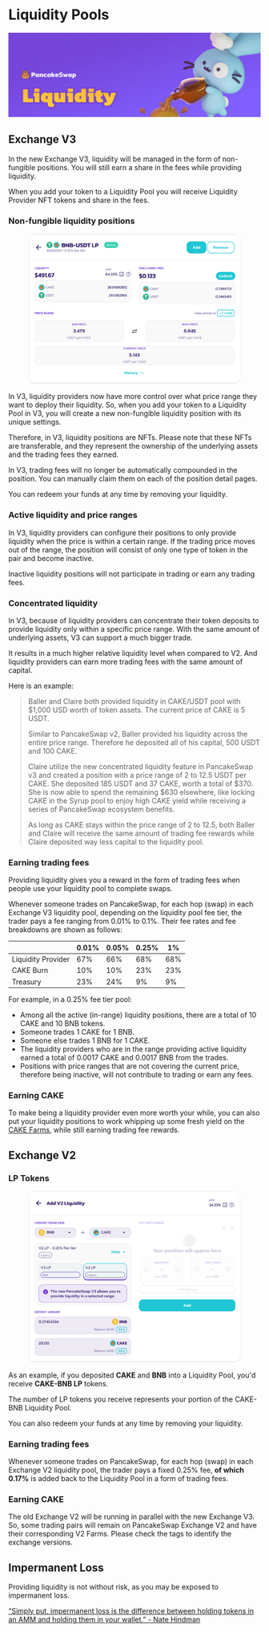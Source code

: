 # Liquidity Pools

![](../../.gitbook/assets/liquidity-header.png)

## Exchange V3 <a href="#03e94594-5a75-4687-b260-0dc69574b953" id="03e94594-5a75-4687-b260-0dc69574b953"></a>

In the new Exchange V3, liquidity will be managed in the form of non-fungible positions. You will still earn a share in the fees while providing liquidity.

When you add your token to a Liquidity Pool you will receive Liquidity Provider NFT tokens and share in the fees.

### **Non-fungible liquidity positions**

<figure><img src="../../.gitbook/assets/image (7) (1).png" alt=""><figcaption></figcaption></figure>

In V3, liquidity providers now have more control over what price range they want to deploy their liquidity. So, when you add your token to a Liquidity Pool in V3, you will create a new non-fungible liquidity position with its unique settings.

Therefore, in V3, liquidity positions are NFTs. Please note that these NFTs are transferable, and they represent the ownership of the underlying assets and the trading fees they earned.

In V3, trading fees will no longer be automatically compounded in the position. You can manually claim them on each of the position detail pages.

You can redeem your funds at any time by removing your liquidity.

### **Active liquidity and price ranges**

In V3, liquidity providers can configure their positions to only provide liquidity when the price is within a certain range. If the trading price moves out of the range, the position will consist of only one type of token in the pair and become inactive.

Inactive liquidity positions will not participate in trading or earn any trading fees.

### **Concentrated liquidity**

In V3, because of liquidity providers can concentrate their token deposits to provide liquidity only within a specific price range. With the same amount of underlying assets, V3 can support a much bigger trade.

It results in a much higher relative liquidity level when compared to V2. And liquidity providers can earn more trading fees with the same amount of capital.

Here is an example:

> Baller and Claire both provided liquidity in CAKE/USDT pool with $1,000 USD worth of token assets. The current price of CAKE is 5 USDT.
>
> Similar to PancakeSwap v2, Baller provided his liquidity across the entire price range. Therefore he deposited all of his capital, 500 USDT and 100 CAKE.
>
> Claire utilize the new concentrated liquidity feature in PancakeSwap v3 and created a position with a price range of 2 to 12.5 USDT per CAKE. She deposited 185 USDT and 37 CAKE, worth a total of $370. She is now able to spend the remaining $630 elsewhere, like locking CAKE in the Syrup pool to enjoy high CAKE yield while receiving a series of PancakeSwap ecosystem benefits.
>
> As long as CAKE stays within the price range of 2 to 12.5, both Baller and Claire will receive the same amount of trading fee rewards while Claire deposited way less capital to the liquidity pool.

### **Earning trading fees**

Providing liquidity gives you a reward in the form of trading fees when people use your liquidity pool to complete swaps.

Whenever someone trades on PancakeSwap, for each hop (swap) in each Exchange V3 liquidity pool, depending on the liquidity pool fee tier, the trader pays a fee ranging from 0.01% to 0.1%. Their fee rates and fee breakdowns are shown as follows:

|                    | 0.01% | 0.05% | 0.25% | 1%  |
| ------------------ | ----- | ----- | ----- | --- |
| Liquidity Provider | 67%   | 66%   | 68%   | 68% |
| CAKE Burn          | 10%   | 10%   | 23%   | 23% |
| Treasury           | 23%   | 24%   | 9%    | 9%  |

For example, in a 0.25% fee tier pool:

* Among all the active (in-range) liquidity positions, there are a total of 10 CAKE and 10 BNB tokens.
* Someone trades 1 CAKE for 1 BNB.
* Someone else trades 1 BNB for 1 CAKE.
* The liquidity providers who are in the range providing active liquidity earned a total of 0.0017 CAKE and 0.0017 BNB from the trades.
* Positions with price ranges that are not covering the current price, therefore being inactive, will not contribute to trading or earn any fees.

### **Earning CAKE**

To make being a liquidity provider even more worth your while, you can also put your liquidity positions to work whipping up some fresh yield on the [CAKE Farms](https://pancakeswap.finance/farms), while still earning trading fee rewards.



## Exchange V2

### LP Tokens

<figure><img src="../../.gitbook/assets/image (51).png" alt=""><figcaption></figcaption></figure>

As an example, if you deposited **CAKE** and **BNB** into a Liquidity Pool, you'd receive **CAKE-BNB LP** tokens.

The number of LP tokens you receive represents your portion of the CAKE-BNB Liquidity Pool.

You can also redeem your funds at any time by removing your liquidity.

### **Earning trading fees**

Whenever someone trades on PancakeSwap, for each hop (swap) in each Exchange V2 liquidity pool, the trader pays a fixed 0.25% fee, **of which 0.17%** is added back to the Liquidity Pool in a form of trading fees.

### **Earning CAKE**

The old Exchange V2 will be running in parallel with the new Exchange V3. So, some trading pairs will remain on PancakeSwap Exchange V2 and have their corresponding V2 Farms. Please check the tags to identify the exchange versions.

##

## Impermanent Loss

Providing liquidity is not without risk, as you may be exposed to impermanent loss.

[“Simply put, impermanent loss is the difference between holding tokens in an AMM and holding them in your wallet.” - Nate Hindman](https://blog.bancor.network/beginners-guide-to-getting-rekt-by-impermanent-loss-7c9510cb2f22)
